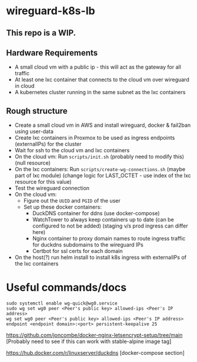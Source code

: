 # wireguard-k8s-lb

## This repo is a WIP.

## Hardware Requirements

- A small cloud vm with a public ip - this will act as the gateway for all traffic
- At least one lxc container that connects to the cloud vm over wireguard in cloud
- A kubernetes cluster running in the same subnet as the lxc containers

## Rough structure

- Create a small cloud vm in AWS and install wireguard, docker & fail2ban using user-data
- Create lxc containers in Proxmox to be used as ingress endpoints (externalIPs) for the cluster
- Wait for ssh to the cloud vm and lxc containers
- On the cloud vm: Run `scripts/init.sh` (probably need to modify this) (null resource)
- On the lxc containers: Run `scripts/create-wg-connections.sh` (maybe part of lxc module) (change logic for LAST_OCTET - use index of the lxc resource for this value)
- Test the wireguard connection
- On the cloud vm:
    - Figure out the `UUID` and `PGID` of the user
    - Set up these docker containers:
        - DuckDNS container for ddns (use docker-compose)
        - WatchTower to always keep containers up to date (can be configured to not be added) (staging v/s prod ingress can differ here)
        - Nginx container to proxy domain names to route ingress traffic for duckdns subdomains to the wireguard IPs
        - Certbot for ssl certs for each domain
- On the host(?) run helm install to install k8s ingress with externalIPs of the lxc containers


# Useful commands/docs
```
sudo systemctl enable wg-quick@wg0.service
sudo wg set wg0 peer <Peer's public key> allowed-ips <Peer's IP address>
wg set wg0 peer <Peer's public key> allowed-ips <Peer's IP address> endpoint <endpoint domain>:<port> persistent-keepalive 25
```

https://github.com/joncombe/docker-nginx-letsencrypt-setup/tree/main [Probably need to see if this can work with stable-alpine image tag]

https://hub.docker.com/r/linuxserver/duckdns [docker-compose section]